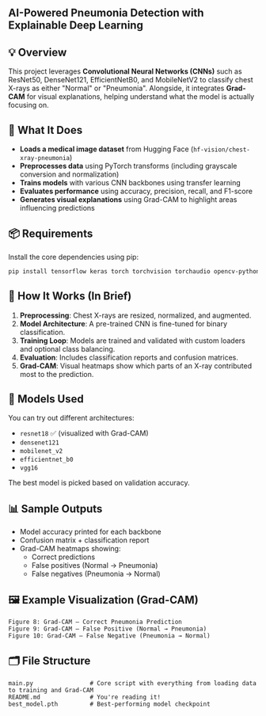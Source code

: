 ## AI-Powered Pneumonia Detection with Explainable Deep Learning

## 💡 Overview

This project leverages **Convolutional Neural Networks (CNNs)** such as ResNet50, DenseNet121, EfficientNetB0, and MobileNetV2 to classify chest X-rays as either "Normal" or "Pneumonia". Alongside, it integrates **Grad-CAM** for visual explanations, helping understand what the model is actually focusing on.

## 🔧 What It Does

- **Loads a medical image dataset** from Hugging Face (`hf-vision/chest-xray-pneumonia`)
- **Preprocesses data** using PyTorch transforms (including grayscale conversion and normalization)
- **Trains models** with various CNN backbones using transfer learning
- **Evaluates performance** using accuracy, precision, recall, and F1-score
- **Generates visual explanations** using Grad-CAM to highlight areas influencing predictions

## 📦 Requirements

Install the core dependencies using pip:
```bash
pip install tensorflow keras torch torchvision torchaudio opencv-python matplotlib seaborn scikit-learn datasets grad-cam
```

## 🧪 How It Works (In Brief)

1. **Preprocessing**: Chest X-rays are resized, normalized, and augmented.
2. **Model Architecture**: A pre-trained CNN is fine-tuned for binary classification.
3. **Training Loop**: Models are trained and validated with custom loaders and optional class balancing.
4. **Evaluation**: Includes classification reports and confusion matrices.
5. **Grad-CAM**: Visual heatmaps show which parts of an X-ray contributed most to the prediction.

## 🧠 Models Used

You can try out different architectures:
- `resnet18` ✅ (visualized with Grad-CAM)
- `densenet121`
- `mobilenet_v2`
- `efficientnet_b0`
- `vgg16`

The best model is picked based on validation accuracy.

## 📊 Sample Outputs

- Model accuracy printed for each backbone
- Confusion matrix + classification report
- Grad-CAM heatmaps showing:
  - Correct predictions
  - False positives (Normal → Pneumonia)
  - False negatives (Pneumonia → Normal)

## 🖼 Example Visualization (Grad-CAM)

```text
Figure 8: Grad-CAM – Correct Pneumonia Prediction
Figure 9: Grad-CAM – False Positive (Normal → Pneumonia)
Figure 10: Grad-CAM – False Negative (Pneumonia → Normal)
```

## 🗂 File Structure

```text
main.py                # Core script with everything from loading data to training and Grad-CAM
README.md              # You're reading it!
best_model.pth         # Best-performing model checkpoint
